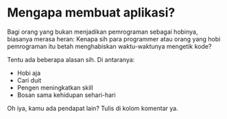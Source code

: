 # Mengapa membuat aplikasi?

Bagi orang yang bukan menjadikan pemrograman sebagai hobinya, biasanya merasa heran: Kenapa sih para programmer atau orang yang hobi pemrograman itu betah menghabiskan waktu-waktunya mengetik kode?

Tentu ada beberapa alasan sih. Di antaranya:

- Hobi aja
- Cari duit
- Pengen meningkatkan skill
- Bosan sama kehidupan sehari-hari

Oh iya, kamu ada pendapat lain? Tulis di kolom komentar ya.


